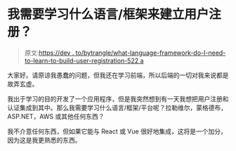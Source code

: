 # 我需要学习什么语言/框架来建立用户注册？

> 原文:[https://dev . to/bytrangle/what-language-framework-do-I-need-to-learn-to-build-user-registration-522 a](https://dev.to/bytrangle/what-language-framework-do-i-need-to-learn-to-build-user-registration-522a)

大家好。请原谅我愚蠢的问题，但我还在学习前端，所以后端的一切对我来说都是故弄玄虚。

我出于学习的目的开发了一个应用程序，但是我突然想到有一天我想把用户注册和认证集成到其中。那么我需要学习什么语言/框架/平台呢？拉勒维尔，蒙格德布，ASP.NET，AWS 或其他任何东西？

我不介意任何东西，但如果它能与 React 或 Vue 很好地集成，这将是一个加分，因为这是我更熟悉的东西。